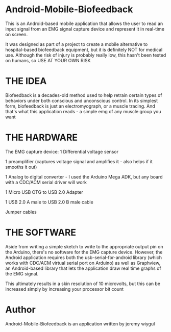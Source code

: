 Android-Mobile-Biofeedback
==========================

This is an Android-based mobile application that allows 
the user to read an input signal from an EMG signal capture 
device and represent it in real-time on screen.

It was designed as part of a project to create a mobile alternative
to hospital-based biofeedback equipment, but it is definitely NOT
for medical use.  Although the risk of injury is probably really low, this
hasn't been tested on humans, so USE AT YOUR OWN RISK

THE IDEA
============================

Biofeedback is a decades-old method used to help retrain certain types
of behaviors under both conscious and unconscious control.  In its simplest
form, biofeedback is just an electromyograph, or a muscle tracing.
And that's what this application reads - a simple emg of any muscle group you
want

THE HARDWARE
============================
The EMG capture device:
1 Differential voltage sensor

1 preamplifier (captures voltage signal and amplifies it - also helps if it smooths it out)

1 Analog to digital converter - I used the Arduino Mega ADK, but any board with a CDC/ACM 
  serial driver will work
  
1 Micro USB OTG to USB 2.0 Adapter 

1 USB 2.0 A male to USB 2.0 B male cable

Jumper cables


THE SOFTWARE
============================
Aside from writing a simple sketch to write to the appropriate output pin on 
the Arduino, there's no software for the EMG capture device.  However, the 
Android application requires both the usb-serial-for-android library (which works with
CDC/ACM virtual serial port on Arduino) as well as Graphview, an
Android-based library that lets the application draw real time graphs 
of the EMG signal.

This ultimately results in a skin resolution of 10 microvolts, but this can 
be increased simply by increasing your processor bit count

Author
=============================
Android-Mobile-Biofeedback is an application written by jeremy wiygul


